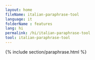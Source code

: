 ```yaml
---
layout: home
fileName: italian-paraphrase-tool
language: it
folderName : features
lang: hi
permalink: /hi/italian-paraphrase-tool
tool: italian-paraphrase-tool
---
```

{% include section/paraphrase.html %}